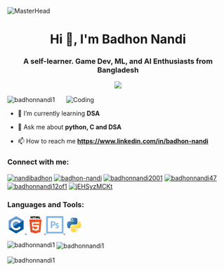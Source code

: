 ![MasterHead](https://cdn.discordapp.com/attachments/1055691455110332469/1100070571963846736/banner.png)
<h1 align="center">Hi 👋, I'm Badhon Nandi</h1>
<h3 align="center">A self-learner.  Game Dev, ML, and AI Enthusiasts from Bangladesh</h3>
<p align="center">
<!--   <a href="https://github.com/DenverCoder1/readme-typing-svg"> -->
    <img src="https://readme-typing-svg.herokuapp.com?color=E22FE4&width=380&height=45&lines=Data Science+and+ML+Enthusiast;Learning+In+Public;Self+Learner;Helping+Others;Nice+To+Meet+You+...&center=true"></a>
</p>

<img align="right" alt="Coding" width="370" src="https://cdn.discordapp.com/attachments/1055691455110332469/1100064817835954226/giphy.gif">

<p align="left"> <img src="https://komarev.com/ghpvc/?username=badhonnandi1&label=Profile%20views&color=0e75b6&style=flat" alt="badhonnandi1" /> </p>


- 🌱 I’m currently learning **DSA**

- 💬 Ask me about **python, C and DSA**

- 📫 How to reach me **https://www.linkedin.com/in/badhon-nandi**

<h3 align="left">Connect with me:</h3>
<p align="left">
<a href="https://twitter.com/nandibadhon" target="blank"><img align="center" src="https://raw.githubusercontent.com/rahuldkjain/github-profile-readme-generator/master/src/images/icons/Social/twitter.svg" alt="nandibadhon" height="30" width="40" /></a>
<a href="https://linkedin.com/in/badhon-nandi" target="blank"><img align="center" src="https://raw.githubusercontent.com/rahuldkjain/github-profile-readme-generator/master/src/images/icons/Social/linked-in-alt.svg" alt="badhon-nandi" height="30" width="40" /></a>
<a href="https://fb.com/badhonnandi2001" target="blank"><img align="center" src="https://raw.githubusercontent.com/rahuldkjain/github-profile-readme-generator/master/src/images/icons/Social/facebook.svg" alt="badhonnandi2001" height="30" width="40" /></a>
<a href="https://instagram.com/badhonnandi47" target="blank"><img align="center" src="https://raw.githubusercontent.com/rahuldkjain/github-profile-readme-generator/master/src/images/icons/Social/instagram.svg" alt="badhonnandi47" height="30" width="40" /></a>
<a href="https://www.hackerrank.com/badhonnandi12of1" target="blank"><img align="center" src="https://raw.githubusercontent.com/rahuldkjain/github-profile-readme-generator/master/src/images/icons/Social/hackerrank.svg" alt="badhonnandi12of1" height="30" width="40" /></a>
<a href="https://discord.gg/jEHSyzMCKt" target="blank"><img align="center" src="https://raw.githubusercontent.com/rahuldkjain/github-profile-readme-generator/master/src/images/icons/Social/discord.svg" alt="jEHSyzMCKt" height="30" width="40" /></a>
</p>

<h3 align="left">Languages and Tools:</h3>
<p align="left"> <a href="https://www.cprogramming.com/" target="_blank" rel="noreferrer"> <img src="https://raw.githubusercontent.com/devicons/devicon/master/icons/c/c-original.svg" alt="c" width="40" height="40"/> </a> <a href="https://www.w3.org/html/" target="_blank" rel="noreferrer"> <img src="https://raw.githubusercontent.com/devicons/devicon/master/icons/html5/html5-original-wordmark.svg" alt="html5" width="40" height="40"/> </a> <a href="https://www.photoshop.com/en" target="_blank" rel="noreferrer"> <img src="https://raw.githubusercontent.com/devicons/devicon/master/icons/photoshop/photoshop-line.svg" alt="photoshop" width="40" height="40"/> </a> <a href="https://www.python.org" target="_blank" rel="noreferrer"> <img src="https://raw.githubusercontent.com/devicons/devicon/master/icons/python/python-original.svg" alt="python" width="40" height="40"/> </a> </p>

<p><img align="left" src="https://github-readme-stats.vercel.app/api/top-langs?username=badhonnandi1&show_icons=true&locale=en&layout=compact" alt="badhonnandi1" /></p>

<p>&nbsp;<img align="center" src="https://github-readme-stats.vercel.app/api?username=badhonnandi1&show_icons=true&locale=en" alt="badhonnandi1" /></p>

<p><img align="center" src="https://github-readme-streak-stats.herokuapp.com/?user=badhonnandi1&" alt="badhonnandi1" /></p>
